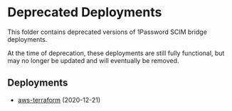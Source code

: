 # Deprecated Deployments

This folder contains deprecated versions of 1Password SCIM bridge deployments. 

At the time of deprecation, these deployments are still fully functional, but may no longer be updated and will eventually be removed.

## Deployments
 - [aws-terraform](./aws-terraform) (2020-12-21)
